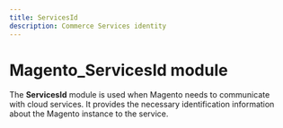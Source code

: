 ```yaml
---
title: ServicesId
description: Commerce Services identity
---
```


# Magento_ServicesId module

The **ServicesId** module is used when Magento needs to communicate with cloud services.
It provides the necessary identification information about the Magento instance to the service.
